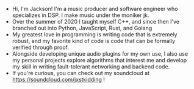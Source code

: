  - Hi, I'm Jackson! I'm a music producer and software engineer who specializes in DSP. I make music under the moniker jk.
 - Over the summer of 2020 I taught myself C++, and since then I've branched out into Python, JavaScript, Rust, and Golang
 - My greatest love in programming is writing code that is extremely robust, and my favorite kind of code is code that can be formally verified through proof.
 - Alongside developing unique audio plugins for my own use, I also use my personal projects explore algorithms that interest me and develop my skill in writing fault-tolerant networking and backend code.
- If you're curious, you can check out my soundcloud at https://soundcloud.com/jxstkidding !
